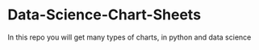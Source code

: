 # Data-Science-Chart-Sheets
In this repo you will get many types of charts, in python and data science 
